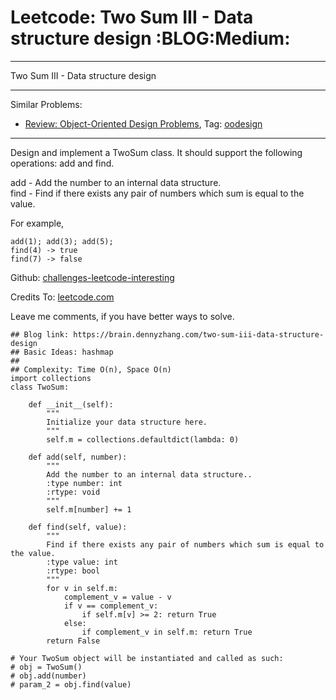 # Leetcode: Two Sum III - Data structure design     :BLOG:Medium:


---

Two Sum III - Data structure design  

---

Similar Problems:  
-   [Review: Object-Oriented Design Problems](https://brain.dennyzhang.com/review-oodesign), Tag: [oodesign](https://brain.dennyzhang.com/tag/oodesign)

---

Design and implement a TwoSum class. It should support the following operations: add and find.  

add - Add the number to an internal data structure.  
find - Find if there exists any pair of numbers which sum is equal to the value.  

For example,  

    add(1); add(3); add(5);
    find(4) -> true
    find(7) -> false

Github: [challenges-leetcode-interesting](https://github.com/DennyZhang/challenges-leetcode-interesting/tree/master/two-sum-iii-data-structure-design)  

Credits To: [leetcode.com](https://leetcode.com/problems/two-sum-iii-data-structure-design/description/)  

Leave me comments, if you have better ways to solve.  

    ## Blog link: https://brain.dennyzhang.com/two-sum-iii-data-structure-design
    ## Basic Ideas: hashmap
    ##
    ## Complexity: Time O(n), Space O(n)
    import collections
    class TwoSum:
    
        def __init__(self):
            """
            Initialize your data structure here.
            """
            self.m = collections.defaultdict(lambda: 0)
    
        def add(self, number):
            """
            Add the number to an internal data structure..
            :type number: int
            :rtype: void
            """
            self.m[number] += 1
    
        def find(self, value):
            """
            Find if there exists any pair of numbers which sum is equal to the value.
            :type value: int
            :rtype: bool
            """
            for v in self.m:
                complement_v = value - v
                if v == complement_v:
                    if self.m[v] >= 2: return True
                else:
                    if complement_v in self.m: return True
            return False
    
    # Your TwoSum object will be instantiated and called as such:
    # obj = TwoSum()
    # obj.add(number)
    # param_2 = obj.find(value)